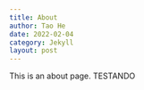 ```yaml
---
title: About
author: Tao He
date: 2022-02-04
category: Jekyll
layout: post
---
```


This is an about page.
TESTANDO
